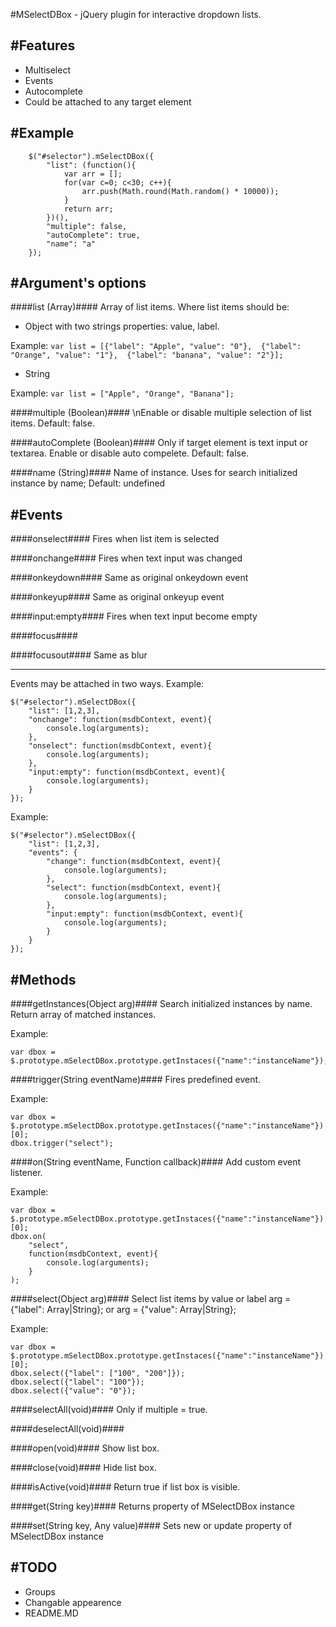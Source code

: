 #MSelectDBox - jQuery plugin for interactive dropdown lists.

#Features
--------------------------------------
- Multiselect
- Events
- Autocomplete
- Could be attached to any target element

#Example
--------------------------------------
```
	$("#selector").mSelectDBox({
		"list": (function(){
			var arr = [];
			for(var c=0; c<30; c++){
				arr.push(Math.round(Math.random() * 10000));
			}
			return arr;
		})(),
		"multiple": false,
		"autoComplete": true,
		"name": "a"
	});
```

#Argument's options
--------------------------------------
####list (Array)####
Array of list items.
Where list items should be:
- Object with two strings properties: value, label. 

Example:
`var list = [{"label": "Apple", "value": "0"},  {"label": "Orange", "value": "1"},  {"label": "banana", "value": "2"}];`
- String

Example:
`var list = ["Apple", "Orange", "Banana"];`
	
####multiple (Boolean)####
\nEnable or disable multiple selection of list items.
Default: false.


####autoComplete (Boolean)####
Only if target element is text input or textarea. 
Enable or disable auto compelete.
Default: false.


####name (String)####
Name of instance. Uses for search initialized instance by name;
Default: undefined


#Events
--------------------------------------
####onselect####
Fires when list item is selected


####onchange####
Fires when text input was changed


####onkeydown####
Same as original onkeydown event


####onkeyup####
Same as original onkeyup event


####input:empty####
Fires when text input become empty


####focus####


####focusout####
Same as blur

--------------------------------------

Events may be attached in two ways.
Example:
```
$("#selector").mSelectDBox({
	"list": [1,2,3],
	"onchange": function(msdbContext, event){
		console.log(arguments);
	},
	"onselect": function(msdbContext, event){
		console.log(arguments);
	},
	"input:empty": function(msdbContext, event){
		console.log(arguments);
	}
});
```

Example:
```
$("#selector").mSelectDBox({
	"list": [1,2,3],
	"events": {
		"change": function(msdbContext, event){
			console.log(arguments);
		},
		"select": function(msdbContext, event){
			console.log(arguments);
		},
		"input:empty": function(msdbContext, event){
			console.log(arguments);
		}
	}
});
```

#Methods
--------------------------------------
####getInstances(Object arg)####
Search initialized instances by name.
Return array of matched instances.

Example:
```
var dbox = $.prototype.mSelectDBox.prototype.getInstaces({"name":"instanceName"});
```

####trigger(String eventName)####
Fires predefined event.

Example:
```
var dbox = $.prototype.mSelectDBox.prototype.getInstaces({"name":"instanceName"})[0];
dbox.trigger("select");
```

####on(String eventName, Function callback)####
Add custom event listener.

Example:
```
var dbox = $.prototype.mSelectDBox.prototype.getInstaces({"name":"instanceName"})[0];
dbox.on(
	"select", 
	function(msdbContext, event){
		console.log(arguments);
	}
);
```

####select(Object arg)####
Select list items by value or label
arg = {"label": Array|String};
or 
arg = {"value": Array|String};

Example:
```
var dbox = $.prototype.mSelectDBox.prototype.getInstaces({"name":"instanceName"})[0];
dbox.select({"label": ["100", "200"]});
dbox.select({"label": "100"});
dbox.select({"value": "0"});
```

####selectAll(void)####
Only if multiple = true.

####deselectAll(void)####

####open(void)####
Show list box.

####close(void)####
Hide list box.

####isActive(void)####
Return true if list box is visible.

####get(String key)####
Returns property of MSelectDBox instance

####set(String key, Any value)####
Sets new or update property of MSelectDBox instance

#TODO
--------------------------------------
- Groups
- Changable appearence
- README.MD